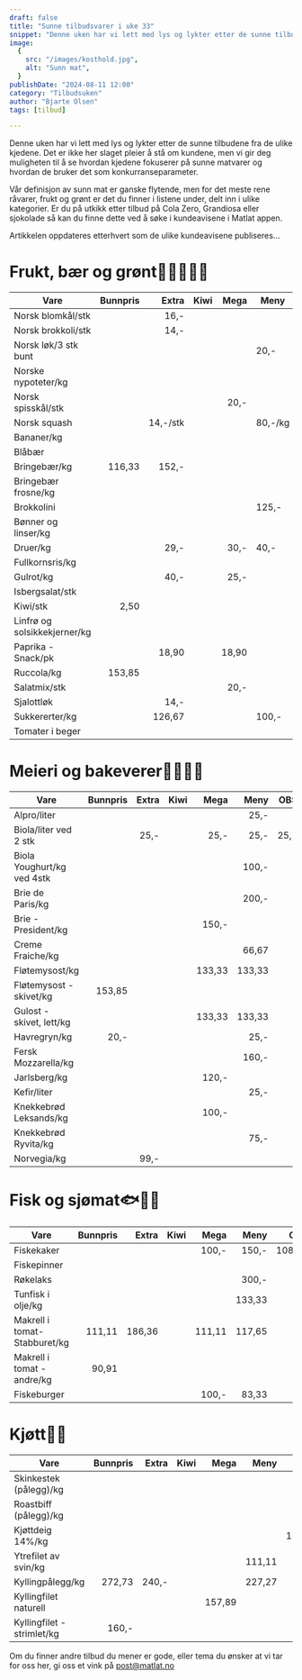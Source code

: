 ```yaml
---
draft: false
title: "Sunne tilbudsvarer i uke 33"
snippet: "Denne uken har vi lett med lys og lykter etter de sunne tilbudene fra de ulike kjedene. Det er ikke her slaget pleier å stå om kundene, men vi gir deg muligheten til å se hvordan kjedene fokuserer på sunne matvarer og hvordan de bruker det som konkurranseparameter."
image:
  {
    src: "/images/kosthold.jpg",
    alt: "Sunn mat",
  }
publishDate: "2024-08-11 12:00"
category: "Tilbudsuken"
author: "Bjarte Olsen"
tags: [tilbud]

---
```


Denne uken har vi lett med lys og lykter etter de sunne tilbudene fra de ulike kjedene. Det er ikke her slaget pleier å stå om kundene, men vi gir deg muligheten til å se hvordan kjedene fokuserer på sunne matvarer og hvordan de bruker det som konkurranseparameter.

Vår definisjon av sunn mat er ganske flytende, men for det meste rene råvarer, frukt og grønt er det du finner i listene under, delt inn i ulike kategorier. Er du på utkikk etter tilbud på Cola Zero, Grandiosa eller sjokolade så kan du finne dette ved å søke i kundeavisene i Matlat appen.

Artikkelen oppdateres etterhvert som de ulike kundeavisene publiseres...

# Frukt, bær og grønt🫛🥕🥒🥔🍅

| Vare                         | Bunnpris | Extra    | Kiwi | Mega  | Meny    | OBS    | Rema | Spar   |
| ---------------------------- | --------:| --------:| ---- | -----:| ------- | ------:| ----:| ------:|
| Norsk blomkål/stk            |          | 16,-     |      |       |         |        |      | 15,90  |
| Norsk brokkoli/stk           |          | 14,-     |      |       |         |        |      | 13,90  |
| Norsk løk/3 stk bunt         |          |          |      |       | 20,-    |        |      |        |
| Norske nypoteter/kg          |          |          |      |       |         |        |      | 23,37  |
| Norsk spisskål/stk           |          |          |      | 20,-  |         | 20,-   |      | 20,-   |
| Norsk squash                 |          | 14,-/stk |      |       | 80,-/kg |        |      |        |
| Bananer/kg                   |          |          |      |       |         | 19,90  |      | 20,-   |
| Blåbær                       |          |          |      |       |         | 124,75 |      |        |
| Bringebær/kg                 | 116,33   | 152,-    |      |       |         |        |      |        |
| Bringebær frosne/kg          |          |          |      |       |         |        |      | 75,-   |
| Brokkolini                   |          |          |      |       | 125,-   |        |      |        |
| Bønner og linser/kg          |          |          |      |       |         |        |      | 23,62  |
| Druer/kg                     |          | 29,-     |      | 30,-  | 40,-    |        |      | 59,80  |
| Fullkornsris/kg              |          |          |      |       |         |        |      | 30,-   |
| Gulrot/kg                    |          | 40,-     |      | 25,-  |         | 39,60  |      | 25,-   |
| Isbergsalat/stk              |          |          |      |       |         |        |      | 10,-   |
| Kiwi/stk                     | 2,50     |          |      |       |         |        |      |        |
| Linfrø og solsikkekjerner/kg |          |          |      |       |         |        |      | 57,14  |
| Paprika - Snack/pk           |          | 18,90    |      | 18,90 |         |        |      | 18,90  |
| Ruccola/kg                   | 153,85   |          |      |       |         |        |      |        |
| Salatmix/stk                 |          |          |      | 20,-  |         |        |      | 20,-   |
| Sjalottløk                   |          | 14,-     |      |       |         |        |      |        |
| Sukkererter/kg               |          | 126,67   |      |       | 100,-   | 166,-  |      | 100,-  |
| Tomater i beger              |          |          |      |       |         |        |      | 114,20 |

# Meieri og bakeverer🍞🥐🥛🧀

| Vare                       | Bunnpris | Extra | Kiwi | Mega   | Meny   | OBS  | Rema | Spar   |
| -------------------------- | --------:| -----:| ---- | ------:| ------:| ----:| ---- | ------:|
| Alpro/liter                |          |       |      |        | 25,-   |      |      |        |
| Biola/liter ved 2 stk      |          | 25,-  |      | 25,-   | 25,-   | 25,- |      |        |
| Biola Youghurt/kg ved 4stk |          |       |      |        | 100,-  |      |      |        |
| Brie de Paris/kg           |          |       |      |        | 200,-  |      |      |        |
| Brie - President/kg        |          |       |      | 150,-  |        |      |      |        |
| Creme Fraiche/kg           |          |       |      |        | 66,67  |      |      |        |
| Fløtemysost/kg             |          |       |      | 133,33 | 133,33 |      |      | 133,33 |
| Fløtemysost - skivet/kg    | 153,85   |       |      |        |        |      |      |        |
| Gulost - skivet, lett/kg   |          |       |      | 133,33 | 133,33 |      |      | 133,33 |
| Havregryn/kg               | 20,-     |       |      |        | 25,-   |      |      |        |
| Fersk Mozzarella/kg        |          |       |      |        | 160,-  |      |      |        |
| Jarlsberg/kg               |          |       |      | 120,-  |        |      |      |        |
| Kefir/liter                |          |       |      |        | 25,-   |      |      |        |
| Knekkebrød Leksands/kg     |          |       |      | 100,-  |        |      |      |        |
| Knekkebrød Ryvita/kg       |          |       |      |        | 75,-   |      |      |        |
| Norvegia/kg                |          | 99,-  |      |        |        |      |      |        |

# Fisk og sjømat🐟🦀🐚

| Vare                         | Bunnpris | Extra  | Kiwi | Mega   | Meny   | OBS    | Rema | Spar  |
| ---------------------------- | --------:| ------:| ----:| ------:| ------:| ------:| ----:| -----:|
| Fiskekaker                   |          |        |      | 100,-  | 150,-  | 108,91 |      | 60,-  |
| Fiskepinner                  |          |        |      |        |        |        |      | 66,67 |
| Røkelaks                     |          |        |      |        | 300,-  |        |      | 300,- |
| Tunfisk i olje/kg            |          |        |      |        | 133,33 |        |      |       |
| Makrell i tomat-Stabburet/kg | 111,11   | 186,36 |      | 111,11 | 117,65 |        |      |       |
| Makrell i tomat - andre/kg   | 90,91    |        |      |        |        |        |      |       |
| Fiskeburger                  |          |        |      | 100,-  | 83,33  |        |      |       |

# Kjøtt🌭🥩

| Vare                       | Bunnpris | Extra | Kiwi | Mega   | Meny   | OBS   | Rema | Spar   |
| -------------------------- | --------:| -----:| ----:| ------:| ------:| -----:| ----:| ------:|
| Skinkestek (pålegg)/kg     |          |       |      |        |        |       |      | 333,33 |
| Roastbiff (pålegg)/kg      |          |       |      |        |        |       |      | 333,33 |
| Kjøttdeig 14%/kg           |          |       |      |        |        | 125,- |      |        |
| Ytrefilet av svin/kg       |          |       |      |        | 111,11 |       |      |        |
| Kyllingpålegg/kg           | 272,73   | 240,- |      |        | 227,27 |       |      |        |
| Kyllingfilet naturell      |          |       |      | 157,89 |        |       |      |        |
| Kyllingfilet - strimlet/kg | 160,-    |       |      |        |        |       |      |        |

Om du finner andre tilbud du mener er gode, eller tema du ønsker at vi tar for oss her, gi oss et vink på post@matlat.no
